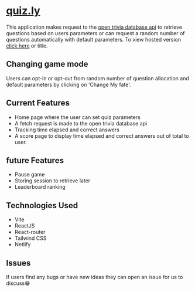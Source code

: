 # [quiz.ly](https://quiz-ly.netlify.app)
This application makes request to the [open trivia database api](opentdb.com) to retrieve questions based on users parameters
or can request a random number of questions automatically with default parameters. To view hosted version [click here](https://quiz-ly.netlify.app) or title.

## Changing game mode
Users can opt-in or opt-out from random number of question allocation and default parameters by clicking on 'Change My fate'.

## Current Features
- Home page where the user can set quiz parameters
- A fetch request is made to the open trivia database api
- Tracking time elapsed and correct answers
- A score page to display time elapsed and correct answers out of total to user.

## future Features
- Pause game
- Storing session to retrieve later
- Leaderboard ranking

## Technologies Used
- Vite
- ReactJS
- React-router
- Tailwind CSS
- Netlify

## Issues
If users find any bugs or have new ideas they can open an issue for us to discuss😁
